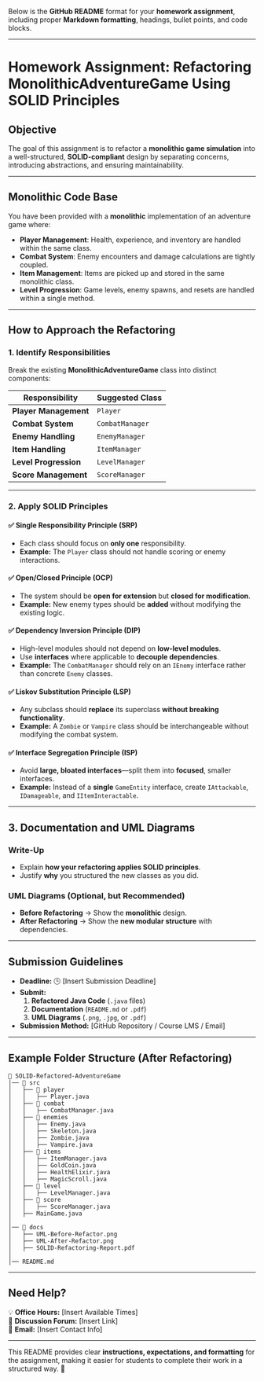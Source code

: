 Below is the **GitHub README** format for your **homework assignment**, including proper **Markdown formatting**, headings, bullet points, and code blocks.

---

# **Homework Assignment: Refactoring MonolithicAdventureGame Using SOLID Principles**

## **Objective**
The goal of this assignment is to refactor a **monolithic game simulation** into a well-structured, **SOLID-compliant** design by separating concerns, introducing abstractions, and ensuring maintainability.

---

## **Monolithic Code Base**
You have been provided with a **monolithic** implementation of an adventure game where:
- **Player Management**: Health, experience, and inventory are handled within the same class.
- **Combat System**: Enemy encounters and damage calculations are tightly coupled.
- **Item Management**: Items are picked up and stored in the same monolithic class.
- **Level Progression**: Game levels, enemy spawns, and resets are handled within a single method.

---

## **How to Approach the Refactoring**

### **1. Identify Responsibilities**
Break the existing **MonolithicAdventureGame** class into distinct components:

| Responsibility           | Suggested Class |
|-------------------------|----------------|
| **Player Management**  | `Player` |
| **Combat System**       | `CombatManager` |
| **Enemy Handling**      | `EnemyManager` |
| **Item Handling**       | `ItemManager` |
| **Level Progression**   | `LevelManager` |
| **Score Management**    | `ScoreManager` |

---

### **2. Apply SOLID Principles**

#### **✅ Single Responsibility Principle (SRP)**
- Each class should focus on **only one** responsibility.
- **Example:** The `Player` class should not handle scoring or enemy interactions.

#### **✅ Open/Closed Principle (OCP)**
- The system should be **open for extension** but **closed for modification**.
- **Example:** New enemy types should be **added** without modifying the existing logic.

#### **✅ Dependency Inversion Principle (DIP)**
- High-level modules should not depend on **low-level modules**.
- Use **interfaces** where applicable to **decouple dependencies**.
- **Example:** The `CombatManager` should rely on an `IEnemy` interface rather than concrete `Enemy` classes.

#### **✅ Liskov Substitution Principle (LSP)**
- Any subclass should **replace** its superclass **without breaking functionality**.
- **Example:** A `Zombie` or `Vampire` class should be interchangeable without modifying the combat system.

#### **✅ Interface Segregation Principle (ISP)**
- Avoid **large, bloated interfaces**—split them into **focused**, smaller interfaces.
- **Example:** Instead of a **single** `GameEntity` interface, create `IAttackable`, `IDamageable`, and `IItemInteractable`.

---

## **3. Documentation and UML Diagrams**
### **Write-Up**
- Explain **how your refactoring applies SOLID principles**.
- Justify **why** you structured the new classes as you did.

### **UML Diagrams (Optional, but Recommended)**
- **Before Refactoring** → Show the **monolithic** design.
- **After Refactoring** → Show the **new modular structure** with dependencies.

---

## **Submission Guidelines**
- **Deadline:** 🕒 [Insert Submission Deadline]
- **Submit:**
  1. **Refactored Java Code** (`.java` files)
  2. **Documentation** (`README.md` or `.pdf`)
  3. **UML Diagrams** (`.png`, `.jpg`, or `.pdf`)
- **Submission Method:** [GitHub Repository / Course LMS / Email]

---

## **Example Folder Structure (After Refactoring)**
```
📂 SOLID-Refactored-AdventureGame
│── 📂 src
│   ├── 📂 player
│   │   ├── Player.java
│   ├── 📂 combat
│   │   ├── CombatManager.java
│   ├── 📂 enemies
│   │   ├── Enemy.java
│   │   ├── Skeleton.java
│   │   ├── Zombie.java
│   │   ├── Vampire.java
│   ├── 📂 items
│   │   ├── ItemManager.java
│   │   ├── GoldCoin.java
│   │   ├── HealthElixir.java
│   │   ├── MagicScroll.java
│   ├── 📂 level
│   │   ├── LevelManager.java
│   ├── 📂 score
│   │   ├── ScoreManager.java
│   ├── MainGame.java
│
│── 📂 docs
│   ├── UML-Before-Refactor.png
│   ├── UML-After-Refactor.png
│   ├── SOLID-Refactoring-Report.pdf
│
│── README.md
```

---

## **Need Help?**
💡 **Office Hours:** [Insert Available Times]  
💬 **Discussion Forum:** [Insert Link]  
📩 **Email:** [Insert Contact Info]  

---

This README provides clear **instructions, expectations, and formatting** for the assignment, making it easier for students to complete their work in a structured way. 🚀
